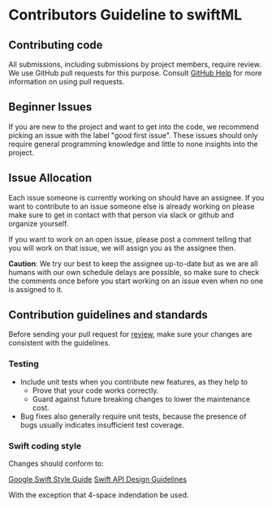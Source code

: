 # Contributors Guideline to swiftML

## Contributing code
All submissions, including submissions by project members, require review. We use GitHub pull requests for this purpose. Consult [GitHub Help](https://help.github.com/en/github/collaborating-with-issues-and-pull-requests/about-pull-requests) for more information on using pull requests.

## Beginner Issues
If you are new to the project and want to get into the code, we recommend picking an issue with the label "good first issue". These issues should only require general programming knowledge and little to none insights into the project.

## Issue Allocation
Each issue someone is currently working on should have an assignee. If you want to contribute to an issue someone else is already working on please make sure to get in contact with that person via slack or github and organize yourself.

If you want to work on an open issue, please post a comment telling that you will work on that issue, we will assign you as the assignee then.

**Caution**: We try our best to keep the assignee up-to-date but as we are all humans with our own schedule delays are possible, so make sure to check the comments once before you start working on an issue even when no one is assigned to it.

## Contribution guidelines and standards

Before sending your pull request for [review](https://github.com/param087/swiftML/pulls), make sure your changes are consistent with the guidelines.

### Testing
* Include unit tests when you contribute new features, as they help to
    * Prove that your code works correctly.
    * Guard against future breaking changes to lower the maintenance cost.
* Bug fixes also generally require unit tests, because the presence of bugs usually indicates insufficient test coverage.

### Swift coding style
Changes should conform to:

[Google Swift Style Guide](https://google.github.io/swift/)
[Swift API Design Guidelines](https://swift.org/documentation/api-design-guidelines/)

With the exception that 4-space indendation be used.